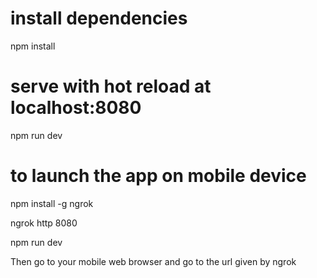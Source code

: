 # install dependencies
npm install

# serve with hot reload at localhost:8080
npm run dev

# to launch the app on mobile device
npm install -g ngrok

ngrok http 8080

npm run dev

Then go to your mobile web browser and go to the url given by ngrok
